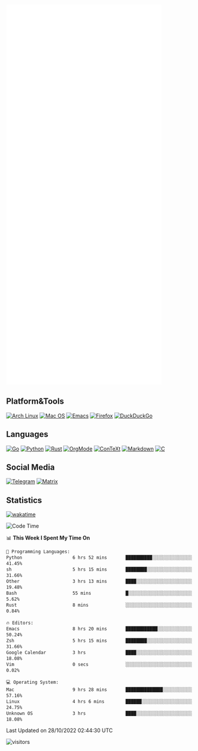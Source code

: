 ![Metrics](https://github.com/SteamedFish/SteamedFish/blob/master/github-metrics.svg)

## Platform&Tools

[![Arch Linux](https://img.shields.io/badge/ArchLinux-1793D1?logo=arch-linux&logoColor=fff&style=flat-square)](https://archlinux.org/)
[![Mac OS](https://img.shields.io/badge/MacOS-000000?style=flat-square&logo=macos&logoColor=F0F0F0)](https://www.apple.com/macos/)
[![Emacs](https://img.shields.io/badge/Emacs-%237F5AB6.svg?&style=flat-square&logo=gnu-emacs&logoColor=white)](https://www.gnu.org/software/emacs/)
[![Firefox](https://img.shields.io/badge/Firefox-FF7139?style=flat-square&logo=Firefox-Browser&logoColor=white)](https://firefox.com/)
[![DuckDuckGo](https://img.shields.io/badge/DuckDuckGo-DE5833?style=flat-square&logo=DuckDuckGo&logoColor=white)](https://duckduckgo.com/)

## Languages

[![Go](https://img.shields.io/badge/Golang-%2300ADD8.svg?style=flat-square&logo=go&logoColor=white)](https://golang.org/)
[![Python](https://img.shields.io/badge/Python-3670A0?style=flat-square&logo=python&logoColor=ffdd54)](https://www.python.org/)
[![Rust](https://img.shields.io/badge/Rust-%23000000.svg?style=flat-square&logo=rust&logoColor=white)](https://www.rust-lang.org/)
[![OrgMode](https://img.shields.io/badge/OrgMode-%23000000.svg?style=flat-square&logo=org&logoColor=white)](https://orgmode.org/)
[![ConTeXt](https://img.shields.io/badge/ConTeXt-%23008080.svg?style=flat-square&logo=latex&logoColor=white)](https://contextgarden.net/)
[![Markdown](https://img.shields.io/badge/MarkDown-%23000000.svg?style=flat-square&logo=markdown&logoColor=white)](https://daringfireball.net/projects/markdown/)
[![C](https://img.shields.io/badge/C-%2300599C.svg?style=flat-square&logo=c&logoColor=white)](https://www.iso.org/standard/74528.html)

## Social Media
[![Telegram](https://img.shields.io/badge/SteamedFish-2CA5E0?style=social&logo=telegram&logoColor=white)](https://t.me/SteamedFish)
[![Matrix](https://img.shields.io/badge/SteamedFish-2CA5E0?style=social&logo=matrix&logoColor=black)](https://matrix.to/#/@i:steamedfish.org)

## Statistics
[![wakatime](https://wakatime.com/badge/user/168280d6-fcf2-4b4f-ad3a-dc4612f35b38.svg)](https://wakatime.com/@168280d6-fcf2-4b4f-ad3a-dc4612f35b38)

<!--START_SECTION:waka-->
![Code Time](http://img.shields.io/badge/Code%20Time-2%2C098%20hrs%209%20mins-blue)

📊 **This Week I Spent My Time On** 

```text
💬 Programming Languages: 
Python                   6 hrs 52 mins       ██████████░░░░░░░░░░░░░░░   41.45% 
sh                       5 hrs 15 mins       ████████░░░░░░░░░░░░░░░░░   31.66% 
Other                    3 hrs 13 mins       ████░░░░░░░░░░░░░░░░░░░░░   19.48% 
Bash                     55 mins             █░░░░░░░░░░░░░░░░░░░░░░░░   5.62% 
Rust                     8 mins              ░░░░░░░░░░░░░░░░░░░░░░░░░   0.84%

🔥 Editors: 
Emacs                    8 hrs 20 mins       ████████████░░░░░░░░░░░░░   50.24% 
Zsh                      5 hrs 15 mins       ████████░░░░░░░░░░░░░░░░░   31.66% 
Google Calendar          3 hrs               ████░░░░░░░░░░░░░░░░░░░░░   18.08% 
Vim                      0 secs              ░░░░░░░░░░░░░░░░░░░░░░░░░   0.02%

💻 Operating System: 
Mac                      9 hrs 28 mins       ██████████████░░░░░░░░░░░   57.16% 
Linux                    4 hrs 6 mins        ██████░░░░░░░░░░░░░░░░░░░   24.75% 
Unknown OS               3 hrs               ████░░░░░░░░░░░░░░░░░░░░░   18.08%

```


 Last Updated on 28/10/2022 02:44:30 UTC
<!--END_SECTION:waka-->

![visitors](https://visitor-badge.laobi.icu/badge?page_id=SteamedFish.SteamedFish)
